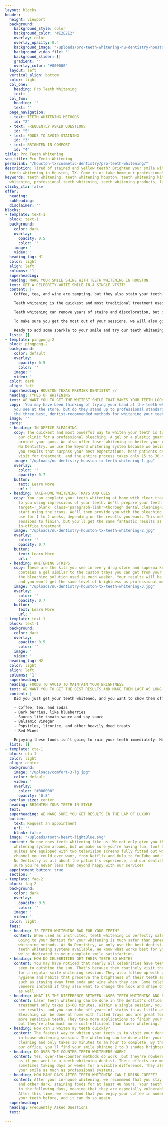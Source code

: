 ```yaml
---
layout: blocks
header:
  height: viewport
  background:
    background_style: color
    background_color: "#E2E2E2"
    overlay: color
    overlay_opacity: 0.4
    background_image: "/uploads/pro-teeth-whitening-nu-dentistry-houston-tx-hero.jpg"
    background_video_file: ''
    background_slider: []
    gradient: ''
    overlay_color: "#000000"
  layout: left
  vertical_align: bottom
  color: light
  col_one:
    heading: Pro Teeth Whitening
    text: 
  col_two:
    heading: ''
    text: ''
  page_navigation:
  - text: TEETH WHITENING METHODS
    id: "2"
  - text: FREQUENTLY ASKED QUESTIONS
    id: "5"
  - text: FOODS TO AVOID STAINING
    id: "3"
  - text: BRIGHTEN IN COMFORT
    id: "4"
title: Pro Teeth Whitening
seo_title: Pro Teeth Whitening
permalink: "/houston-tx/cosmetic-dentistry/pro-teeth-whitening/"
description: Tired of stained and yellow teeth? Brighten your smile with dentist-recommended
  teeth whitening in Houston, TX. Come in or take home our professional-grade k...
keywords: teeth whitening, teeth whitening houston, teeth whitening kit, best teeth
  whitening, professional teeth whitening, teeth whitening products, laser teeth whit...
sticky_cta: false
offer:
  heading: 
  subheading: 
  disclaimer: ''
blocks:
- template: text-1
  block: text-1
  background:
    color: dark
    overlay:
      opacity: 0.5
      color: ''
    image: ''
    video: ''
  heading_tag: H1
  color: light
  align: left
  columns: '1'
  superheading: 
  heading: MAKE YOUR SMILE SHINE WITH TEETH WHITENING IN HOUSTON
  text: GET A CELEBRITY-WHITE SMILE IN A SINGLE VISIT!
  content: |-
    Coffee, tea, and wine are tempting… but they also stain your teeth. Here at Nu Dentistry, we know the best methods to regain your bright white smile with our in-house professional teeth whitening system! More advanced than over the counter treatments, our teeth whitening systems bring you longer-lasting and brighter results in less time!

    Teeth whitening is the quickest and most traditional treatment used in <a href='/houston-tx/cosmetic-dentistry/aesthetic-dentistry/' target='_blank' class='paragraph-link'>cosmetic dentistry</a>, offering your smile an instant boost! Our non-invasive and effective whitening options include both an in-house teeth whitening treatment and take-home whitening trays.

    Teeth whitening can remove years of stains and discoloration, but it’s not a permanent solution. Depending on your lifestyle and habits, you may likely need additional whitening treatments in the future. However, your professional smile whitening results can last years longer than those with a take-home teeth whitening kit from the store.

    To make sure you get the most out of your sessions, we will also give you at-home care instructions and tips that will help you maintain and extend the lifespan of your bright smile.

    Ready to add some sparkle to your smile and try our teeth whitening systems? Call for a consultation today!
  lists: []
- template: pingpong-2
  block: pingpong-2
  background:
    color: default
    overlay:
      opacity: 0.5
      color: ''
    image: ''
    video: ''
  color: dark
  align: left
  superheading: HOUSTON TEXAS PREMIER DENTISTRY //
  heading: TYPES OF WHITENING
  text: WE WANT YOU TO GET THE WHITEST SMILE THAT MAKES YOUR TEETH LOOK DECADES YOUNGER
  copy: 'You may have been thinking of trying your hand at the teeth whitening products
    you see at the store, but do they stand up to professional standards? These are
    the three best, dentist-recommended methods for whitening your teeth:'
  image: ''
  cards:
  - heading: IN-OFFICE BLEACHING
    copy: The quickest and most powerful way to whiten your teeth is to come into
      our clinic for a professional bleaching. A gel or a plastic guard is used to
      protect your gums. We also offer laser whitening to better your results. At
      Nu Dentistry, we use the Beyond whitening system because we believe in giving
      you results that surpass your best expectations. Most patients only need one
      visit for treatment, and the entire process takes only 15 to 30 minutes.
    image: "/uploads/nu-dentistry-houston-tx-teeth-whitening-1.jpg"
    overlay:
      color: ''
      opacity: 0.7
    button:
      text: Learn More
      url: ''
  - heading: TAKE-HOME WHITENING TRAYS AND GELS
    copy: You can complete your teeth whitening at home with clear trays tailored
      to you using impressions of your teeth. We'll prepare your teeth with a <a href='/houston-tx/general-dentistry/dental-cleaning/'
      target='_blank' class='paragraph-link'>thorough dental cleaning</a> before you
      start using the trays. We'll then provide you with the bleaching gel that you'll
      use for 1 to 2 weeks, depending on the results you want. This method takes more
      sessions to finish, but you'll get the same fantastic results as you would with
      in-office treatment.
    image: "/uploads/nu-dentistry-houston-tx-teeth-whitening-2.jpg"
    overlay:
      color: ''
      opacity: 0.7
    button:
      text: Learn More
      url: ''
  - heading: WHITENING STRIPS
    copy: These are the kits you see in every drug store and supermarket. Each strip
      contains a gel similar to the custom trays you can get from your dentist, but
      the bleaching solution used is much weaker. Your results will be much more gradual,
      and you won't get the same level of brightness as professional methods.
    image: "/uploads/nu-dentistry-houston-tx-teeth-whitening-3.jpg"
    overlay:
      color: ''
      opacity: 0.7
    button:
      text: Learn More
      url: ''
- template: text-1
  block: text-1
  background:
    color: dark
    overlay:
      opacity: 0.5
      color: ''
    image: ''
    video: ''
  heading_tag: H2
  color: light
  align: left
  columns: '1'
  superheading: 
  heading: FOODS TO AVOID TO MAINTAIN YOUR BRIGHTNESS
  text: WE WANT YOU TO GET THE BEST RESULTS AND MAKE THEM LAST AS LONG AS POSSIBLE!
  content: |-
    Did you just get your teeth whitened, and you want to show them off to the world? Great! Your teeth are looking younger than they have in more than a decade, and you should be proud of them. However, teeth whitening isn't a permanent solution, and the stains you had didn't come from nowhere. You have to be careful about what you eat. Eating or drinking foods that stain your teeth can reduce the longevity of your smile whitening, and leave you with results that last you months rather than years. Here are some food and drinks you should avoid:

    - Coffee, tea, and sodas
    - Dark berries, like blueberries
    - Sauces like tomato sauce and soy sauce
    - Balsamic vinegar
    - Popsicles, licorice, and other heavily dyed treats
    - Red Wines

    Enjoying these foods isn't going to ruin your teeth immediately. However, we do recommend that you stay away from them entirely for at least 48 hours after getting your teeth whitened professionally. Having these foods in moderation only as well as maintaining good dental hygiene are the best ways to keep your teeth shining.
  lists: []
- template: cta-1
  block: cta-1
  color: light
  align: center
  background:
    image: "/uploads/comfort-3-lg.jpg"
    color: default
    video: ''
    overlay:
      color: "#000000"
      opacity: '0.8'
  overlay_size: center
  heading: BRIGHTEN YOUR TEETH IN STYLE
  text: 
  superheading: WE MAKE SURE YOU GET RESULTS IN THE LAP OF LUXURY
  button:
    text: Request an appointment
    url: ''
    blank: false
  image: "/uploads/tooth-heart-lightBlue.svg"
  content: No one does teeth whitening like us! We not only give you the best teeth
    whitening system around, but we make sure you’re having fun, too! Our sleek, private
    suites are equipped with two television screens fully fitted out with every streaming
    channel you could ever want, from Netflix and Hulu to YouTube and many others.
    Nu Dentistry is all about the patient’s experience, and our dentists want to make
    sure you’re never less than beyond happy with our service!
  appointment_button: true
  section: ''
- template: faq-2
  block: faq-2
  background:
    color: dark
    overlay:
      opacity: 0.5
      color: ''
    image: ''
    video: ''
  color: light
  faqs:
  - heading: IS TEETH WHITENING BAD FOR YOUR TEETH?
    content: When used as instructed, teeth whitening is perfectly safe for your teeth!
      Going to your dentist for your whitening is much safer than generic over-the-counter
      whitening methods. At Nu Dentistry, we only use the best dentist-recommended
      teeth whitening systems available. We know what works best for your teeth, and
      we're dedicated to your complete smile satisfaction.
  - heading: HOW DO CELEBRITIES GET THEIR TEETH SO WHITE?
    content: You may have noticed that nearly all celebrities have teeth that almost
      seem to outshine the sun. That's because they routinely visit the dentist in-person
      for a regular smile whitening session. They also follow up with good dental
      hygiene and habits that preserve the brightness of their teeth as long as possible,
      such as staying away from soda and wine when they can. Some celebrities get
      veneers instead if they also want to change the look and shape of their teeth
      as well.
  - heading: WHAT IS THE DIFFERENCE BETWEEN LASER TEETH WHITENING AND BLEACHING?
    content: Laser teeth whitening can be done in the dentist's office, and a single
      treatment only takes 15-60 minutes. Within a single session, you'll start to
      see results, and you can take off years of stains in as little as four sessions.
      Bleaching can be done at home with fitted trays and are great for people with
      more sensitive teeth. They take more applications to finish your treatment,
      but they're also much more cost-efficient than laser whitening.
  - heading: How can I whiten my teeth quickly?
    content: The fastest way to whiten your teeth is to visit your dentist for an
      in-house whitening session. The whitening can be done after your routine dental
      cleaning and only takes 30 minutes to an hour to complete. By the time you leave
      our office, you'll find your smile shining 2 to 3 shades brighter.
  - heading: DO OVER-THE-COUNTER TEETH WHITENERS WORK?
    content: Yes, over-the-counter methods do work, but they're nowhere near as effective
      as if you went to a teeth whitening dentist. Their effects are more gradual,
      sometimes taking days or weeks for a visible difference. They also won't whiten
      your smile as much as professional systems.
  - heading: HOW MANY DAYS AFTER TEETH WHITENING CAN I DRINK COFFEE?
    content: After your in-house whitening, we recommend that you stay away from coffee
      and other dark, staining foods for at least 48 hours. Your teeth will be porous
      in the following days, meaning that they are especially vulnerable to staining.
      After this time, we recommend that you enjoy your coffee in moderation—it stained
      your teeth before, and it can do so again.
  superheading: ''
  heading: Frequently Asked Questions
  text: 

---
```

